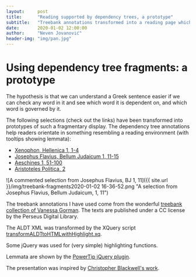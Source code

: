 ```yaml
---
layout:     post
title:      "Reading supported by dependency trees, a prototype"
subtitle:   "Treebank annotations transformed into a reading page which shows dependencies between words in sentences."
date:       2020-01-02 12:00:00
author:     "Neven Jovanović"
header-img: "img/pan.jpg"
---
```


# Using dependency tree fragments: a prototype

The hypothesis is that we can understand a Greek sentence easier if we can check any word in it and see which word it is dependent on, and which word is governed by it.

The following selections (check out the links) have been transformed into prototypes of such a fragmentary display. The dependency tree annotations help readers orientate in something resembling a reading environment (with tooltips showing lemmata):

* [Xenophon, Hellenica 1, 1-4](http://croala.ffzg.unizg.hr/grcfrag/xen-hell-1-1-4.html)
* [Josephus Flavius, Bellum Judaicum 1, 11-15](http://croala.ffzg.unizg.hr/grcfrag/josephus-BJ-1-11-15.html)
* [Aeschines 1, 51-100](http://croala.ffzg.unizg.hr/grcfrag/aeschines1-51-100.html)
* [Aristoteles Politica, 2](http://croala.ffzg.unizg.hr/grcfrag/arist-pol-2.html)

![A commented selection from Josephus Flavius, BJ 1, 11]({{ site.url }}/img/treebank-fragments2020-01-02 16-36-52.png "A selection from Josephus Flavius, Bellum Judaicum, 1, 11")


The treebank annotations I have used come from the wonderful [treebank collection of Vanessa Gorman](https://zenodo.org/record/3596076). The texts are published under a CC license by the Perseus Digital Library.

The ALDT XML was transformed by the XQuery script [transformALDTtoHTMLwithHighlight.xq](https://github.com/nevenjovanovic/explore-treebanks-xquery/blob/master/xq/transformALDTtoHTMLwithHighlight.xq). 

Some jQuery was used for (very simple) highlighting functions. 

Lemmata are shown by the [PowerTip jQuery plugin](https://stevenbenner.github.io/jquery-powertip/). 

The presentation was inspired by [Christopher Blackwell's work](http://folio2.furman.edu/readingKit/).

